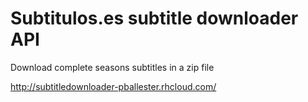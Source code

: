 Subtitulos.es subtitle downloader API
==========================
Download complete seasons subtitles in a zip file

http://subtitledownloader-pballester.rhcloud.com/
